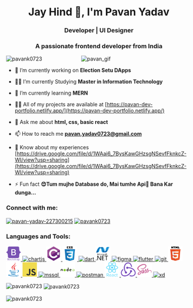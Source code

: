 <!--![logo]()-->
<h1 align="center">Jay Hind 🙏, I'm Pavan Yadav</h1>
<h3 align="center">Developer | UI Designer</h3>
<h3 align="center">A passionate frontend developer from India</h3>

<img src="https://r7q6w9z6.rocketcdn.me/career/wp-content/uploads/2020/03/hello.gif" alt="pavan_gif" align="right" width="300" >

<p align="left"> <img src="https://komarev.com/ghpvc/?username=pavank0723&label=Profile%20views&color=0e75b6&style=flat" alt="pavank0723" /> </p>

- 🔭 I’m currently working on **Election Setu DApps**

- 👨‍🎓 I’m currently Studying **Master in Information Technology**

- 🌱 I’m currently learning **MERN**

- 👨‍💻 All of my projects are available at [https://pavan-dev-portfolio.netlify.app/](https://pavan-dev-portfolio.netlify.app/)

- 💬 Ask me about **html, css, basic react**

- 📫 How to reach me **pavan.yadav0723@gmail.com**

- 📄 Know about my experiences [https://drive.google.com/file/d/1WAai6_7BysKawGHzsgNSevfFknkcZ-WI/view?usp=sharing](https://drive.google.com/file/d/1WAai6_7BysKawGHzsgNSevfFknkcZ-WI/view?usp=sharing)

- ⚡ Fun fact **😊Tum mujhe Database do, Mai tumhe Api🚀 Bana Kar dunga...**

<h3 align="left">Connect with me:</h3>
<p align="left">
<a href="https://linkedin.com/in/pavan-yadav-227300215" target="blank"><img align="center" src="https://raw.githubusercontent.com/rahuldkjain/github-profile-readme-generator/master/src/images/icons/Social/linked-in-alt.svg" alt="pavan-yadav-227300215" height="30" width="40" /></a>
<a href="https://www.leetcode.com/pavank0723" target="blank"><img align="center" src="https://raw.githubusercontent.com/rahuldkjain/github-profile-readme-generator/master/src/images/icons/Social/leet-code.svg" alt="pavank0723" height="30" width="40" /></a>
</p>

<h3 align="left">Languages and Tools:</h3>
<p align="left"> <a href="https://getbootstrap.com" target="_blank" rel="noreferrer"> <img src="https://raw.githubusercontent.com/devicons/devicon/master/icons/bootstrap/bootstrap-plain-wordmark.svg" alt="bootstrap" width="40" height="40"/> </a> <a href="https://www.chartjs.org" target="_blank" rel="noreferrer"> <img src="https://www.chartjs.org/media/logo-title.svg" alt="chartjs" width="40" height="40"/> </a> <a href="https://www.w3schools.com/cs/" target="_blank" rel="noreferrer"> <img src="https://raw.githubusercontent.com/devicons/devicon/master/icons/csharp/csharp-original.svg" alt="csharp" width="40" height="40"/> </a> <a href="https://www.w3schools.com/css/" target="_blank" rel="noreferrer"> <img src="https://raw.githubusercontent.com/devicons/devicon/master/icons/css3/css3-original-wordmark.svg" alt="css3" width="40" height="40"/> </a> <a href="https://dart.dev" target="_blank" rel="noreferrer"> <img src="https://www.vectorlogo.zone/logos/dartlang/dartlang-icon.svg" alt="dart" width="40" height="40"/> </a> <a href="https://dotnet.microsoft.com/" target="_blank" rel="noreferrer"> <img src="https://raw.githubusercontent.com/devicons/devicon/master/icons/dot-net/dot-net-original-wordmark.svg" alt="dotnet" width="40" height="40"/> </a> <a href="https://www.figma.com/" target="_blank" rel="noreferrer"> <img src="https://www.vectorlogo.zone/logos/figma/figma-icon.svg" alt="figma" width="40" height="40"/> </a> <a href="https://flutter.dev" target="_blank" rel="noreferrer"> <img src="https://www.vectorlogo.zone/logos/flutterio/flutterio-icon.svg" alt="flutter" width="40" height="40"/> </a> <a href="https://git-scm.com/" target="_blank" rel="noreferrer"> <img src="https://www.vectorlogo.zone/logos/git-scm/git-scm-icon.svg" alt="git" width="40" height="40"/> </a> <a href="https://www.w3.org/html/" target="_blank" rel="noreferrer"> <img src="https://raw.githubusercontent.com/devicons/devicon/master/icons/html5/html5-original-wordmark.svg" alt="html5" width="40" height="40"/> </a> <a href="https://www.java.com" target="_blank" rel="noreferrer"> <img src="https://raw.githubusercontent.com/devicons/devicon/master/icons/java/java-original.svg" alt="java" width="40" height="40"/> </a> <a href="https://developer.mozilla.org/en-US/docs/Web/JavaScript" target="_blank" rel="noreferrer"> <img src="https://raw.githubusercontent.com/devicons/devicon/master/icons/javascript/javascript-original.svg" alt="javascript" width="40" height="40"/> </a> <a href="https://www.microsoft.com/en-us/sql-server" target="_blank" rel="noreferrer"> <img src="https://www.svgrepo.com/show/303229/microsoft-sql-server-logo.svg" alt="mssql" width="40" height="40"/> </a> <a href="https://nodejs.org" target="_blank" rel="noreferrer"> <img src="https://raw.githubusercontent.com/devicons/devicon/master/icons/nodejs/nodejs-original-wordmark.svg" alt="nodejs" width="40" height="40"/> </a> <a href="https://postman.com" target="_blank" rel="noreferrer"> <img src="https://www.vectorlogo.zone/logos/getpostman/getpostman-icon.svg" alt="postman" width="40" height="40"/> </a> <a href="https://reactjs.org/" target="_blank" rel="noreferrer"> <img src="https://raw.githubusercontent.com/devicons/devicon/master/icons/react/react-original-wordmark.svg" alt="react" width="40" height="40"/> </a> <a href="https://redux.js.org" target="_blank" rel="noreferrer"> <img src="https://raw.githubusercontent.com/devicons/devicon/master/icons/redux/redux-original.svg" alt="redux" width="40" height="40"/> </a> <a href="https://sass-lang.com" target="_blank" rel="noreferrer"> <img src="https://raw.githubusercontent.com/devicons/devicon/master/icons/sass/sass-original.svg" alt="sass" width="40" height="40"/> </a> <a href="https://www.adobe.com/products/xd.html" target="_blank" rel="noreferrer"> <img src="https://cdn.worldvectorlogo.com/logos/adobe-xd.svg" alt="xd" width="40" height="40"/> </a> </p>

<p><img align="left" src="https://github-readme-stats.vercel.app/api/top-langs?username=pavank0723&show_icons=true&locale=en&layout=compact" alt="pavank0723" /></p>

<p>&nbsp;<img align="center" src="https://github-readme-stats.vercel.app/api?username=pavank0723&show_icons=true&locale=en" alt="pavank0723" /></p>

<p><img align="center" src="https://github-readme-streak-stats.herokuapp.com/?user=pavank0723&" alt="pavank0723" /></p>
